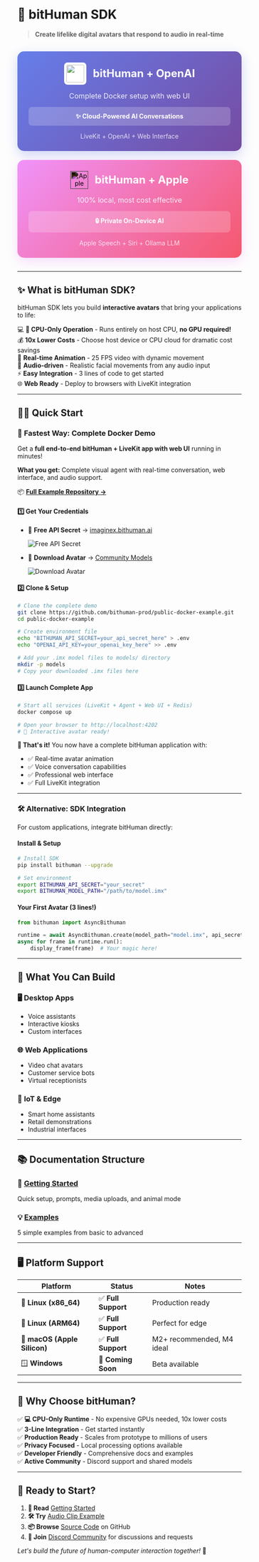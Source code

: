 # 🚀 bitHuman SDK

> **Create lifelike digital avatars that respond to audio in real-time**

<style>
@keyframes pulseGlow {
  0%, 100% { box-shadow: 0 8px 25px rgba(102, 126, 234, 0.3); }
  50% { box-shadow: 0 8px 25px rgba(102, 126, 234, 0.5); }
}
@keyframes pulseGlowPink {
  0%, 100% { box-shadow: 0 8px 25px rgba(240, 147, 251, 0.3); }
  50% { box-shadow: 0 8px 25px rgba(240, 147, 251, 0.5); }
}
.panel-openai {
  animation: pulseGlow 3s ease-in-out infinite;
}
.panel-apple {
  animation: pulseGlowPink 3s ease-in-out infinite;
}
</style>

<div style="display: flex; gap: 20px; margin: 30px 0; flex-wrap: wrap;">

<div class="panel-openai" style="flex: 1; min-width: 300px; background: linear-gradient(135deg, #667eea 0%, #764ba2 100%); border-radius: 15px; padding: 25px; color: white; text-align: center; box-shadow: 0 8px 25px rgba(102, 126, 234, 0.3); transition: all 0.3s ease; cursor: pointer;" onmouseover="this.style.transform='translateY(-5px) scale(1.02)'; this.style.boxShadow='0 15px 35px rgba(102, 126, 234, 0.6)'; this.style.animation='none'" onmouseout="this.style.transform='translateY(0) scale(1)'; this.style.boxShadow='0 8px 25px rgba(102, 126, 234, 0.3)'; this.className='panel-openai'">
  <a href="https://github.com/bithuman-prod/public-docker-example" style="text-decoration: none; color: white; display: block;">
    <div style="display: flex; align-items: center; justify-content: center; gap: 15px; margin-bottom: 15px;">
      <img src="assets/images/openai.svg" alt="OpenAI" style="width: 40px; height: 40px; background: white; border-radius: 8px; padding: 5px;">
      <h3 style="margin: 0; font-size: 24px;">bitHuman + OpenAI</h3>
    </div>
    <p style="margin: 0 0 15px 0; font-size: 16px; opacity: 0.9;">Complete Docker setup with web UI</p>
    <div style="background: rgba(255,255,255,0.2); padding: 12px; border-radius: 8px; margin: 15px 0;">
      <strong>✨ Cloud-Powered AI Conversations</strong>
    </div>
    <p style="margin: 10px 0 0 0; font-size: 14px; opacity: 0.8;">LiveKit + OpenAI + Web Interface</p>
  </a>
</div>

<div class="panel-apple" style="flex: 1; min-width: 300px; background: linear-gradient(135deg, #f093fb 0%, #f5576c 100%); border-radius: 15px; padding: 25px; color: white; text-align: center; box-shadow: 0 8px 25px rgba(240, 147, 251, 0.3); transition: all 0.3s ease; cursor: pointer;" onmouseover="this.style.transform='translateY(-5px) scale(1.02)'; this.style.boxShadow='0 15px 35px rgba(240, 147, 251, 0.6)'; this.style.animation='none'" onmouseout="this.style.transform='translateY(0) scale(1)'; this.style.boxShadow='0 8px 25px rgba(240, 147, 251, 0.3)'; this.className='panel-apple'">
  <a href="https://github.com/bithuman-prod/public-macos-offline-example" style="text-decoration: none; color: white; display: block;">
    <div style="display: flex; align-items: center; justify-content: center; gap: 15px; margin-bottom: 15px;">
      <img src="https://cdn.jsdelivr.net/gh/devicons/devicon/icons/apple/apple-original.svg" alt="Apple" style="width: 40px; height: 40px; filter: invert(1);">
      <h3 style="margin: 0; font-size: 24px;">bitHuman + Apple</h3>
    </div>
    <p style="margin: 0 0 15px 0; font-size: 16px; opacity: 0.9;">100% local, most cost effective</p>
    <div style="background: rgba(255,255,255,0.2); padding: 12px; border-radius: 8px; margin: 15px 0;">
      <strong>🔒 Private On-Device AI</strong>
    </div>
    <p style="margin: 10px 0 0 0; font-size: 14px; opacity: 0.8;">Apple Speech + Siri + Ollama LLM</p>
  </a>
</div>

</div>

---

## ✨ What is bitHuman SDK?

bitHuman SDK lets you build **interactive avatars** that bring your applications to life:

💻 **🌟 CPU-Only Operation** - Runs entirely on host CPU, **no GPU required!**  
💰 **10x Lower Costs** - Choose host device or CPU cloud for dramatic cost savings  
🎯 **Real-time Animation** - 25 FPS video with dynamic movement  
🎤 **Audio-driven** - Realistic facial movements from any audio input  
⚡ **Easy Integration** - 3 lines of code to get started  
🌐 **Web Ready** - Deploy to browsers with LiveKit integration  

---

## 🏃‍♂️ Quick Start

### 🐳 **Fastest Way: Complete Docker Demo**

Get a **full end-to-end bitHuman + LiveKit app with web UI** running in minutes!

**What you get:** Complete visual agent with real-time conversation, web interface, and audio support.

📦 **[Full Example Repository →](https://github.com/bithuman-prod/public-docker-example)**

#### 1️⃣ Get Your Credentials
- 🔑 **Free API Secret** → [imaginex.bithuman.ai](https://imaginex.bithuman.ai)
  
  ![Free API Secret](assets/images/example-api-secret.jpg)

- 🤖 **Download Avatar** → [Community Models](https://imaginex.bithuman.ai/#community)
  
  ![Download Avatar](assets/images/example-download-button.jpg)

#### 2️⃣ Clone & Setup
```bash
# Clone the complete demo
git clone https://github.com/bithuman-prod/public-docker-example.git
cd public-docker-example

# Create environment file
echo "BITHUMAN_API_SECRET=your_api_secret_here" > .env
echo "OPENAI_API_KEY=your_openai_key_here" >> .env

# Add your .imx model files to models/ directory
mkdir -p models
# Copy your downloaded .imx files here
```

#### 3️⃣ Launch Complete App
```bash
# Start all services (LiveKit + Agent + Web UI + Redis)
docker compose up

# Open your browser to http://localhost:4202
# 🎉 Interactive avatar ready!
```

**🌟 That's it!** You now have a complete bitHuman application with:
- ✅ Real-time avatar animation
- ✅ Voice conversation capabilities  
- ✅ Professional web interface
- ✅ Full LiveKit integration

---

### 🛠️ **Alternative: SDK Integration**

For custom applications, integrate bitHuman directly:

#### Install & Setup
```bash
# Install SDK
pip install bithuman --upgrade

# Set environment
export BITHUMAN_API_SECRET="your_secret"
export BITHUMAN_MODEL_PATH="/path/to/model.imx"
```

#### Your First Avatar (3 lines!)
```python
from bithuman import AsyncBithuman

runtime = await AsyncBithuman.create(model_path="model.imx", api_secret="secret")
async for frame in runtime.run():
    display_frame(frame)  # Your magic here!
```

---

## 🎯 What You Can Build

### 🖥️ **Desktop Apps**
- Voice assistants
- Interactive kiosks  
- Custom interfaces

### 🌐 **Web Applications**
- Video chat avatars
- Customer service bots
- Virtual receptionists

### 🔧 **IoT & Edge**
- Smart home assistants
- Retail demonstrations
- Industrial interfaces

---

## 📚 Documentation Structure

### 🚀 **[Getting Started](getting-started/overview.md)**
Quick setup, prompts, media uploads, and animal mode

### 💡 **[Examples](examples/overview.md)**
5 simple examples from basic to advanced

---

## 🖥️ Platform Support

| Platform | Status | Notes |
|----------|---------|-------|
| 🐧 **Linux (x86_64)** | ✅ **Full Support** | Production ready |
| 🦾 **Linux (ARM64)** | ✅ **Full Support** | Perfect for edge |
| 🍎 **macOS (Apple Silicon)** | ✅ **Full Support** | M2+ recommended, M4 ideal |
| 🪟 **Windows** | 🔄 **Coming Soon** | Beta available |

---

## 🎯 Why Choose bitHuman?

✅ **💻 CPU-Only Runtime** - No expensive GPUs needed, 10x lower costs  
✅ **3-Line Integration** - Get started instantly  
✅ **Production Ready** - Scales from prototype to millions of users  
✅ **Privacy Focused** - Local processing options available  
✅ **Developer Friendly** - Comprehensive docs and examples  
✅ **Active Community** - Discord support and shared models  

---

## 🚀 Ready to Start?

1. **📖 Read** [Getting Started](getting-started/overview.md)
2. **🛠️ Try** [Audio Clip Example](examples/avatar-with-audio-clip.md) 
3. **📦 Browse** [Source Code](https://github.com/bithuman-prod/public-sdk-examples) on GitHub
4. **💬 Join** [Discord Community](https://discord.gg/ES953n7bPA) for discussions and requests

*Let's build the future of human-computer interaction together!* 🌟
